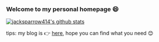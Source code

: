 ### Welcome to my personal homepage 😄

<!-- **jacksparrow414/jacksparrow414** is a ✨ _special_ ✨ repository because its `README.md` (this file) appears on your GitHub profile.-->

[![jacksparrow414's github stats](https://github-readme-stats.vercel.app/api?username=jacksparrow414&show_icons=true&count_private=true&theme=cobalt)](https://github.com/anuraghazra/github-readme-stats)


tips: my blog is :point_right: [here](https://blog.csdn.net/dghkgjlh), hope you can find what you need :blush:
